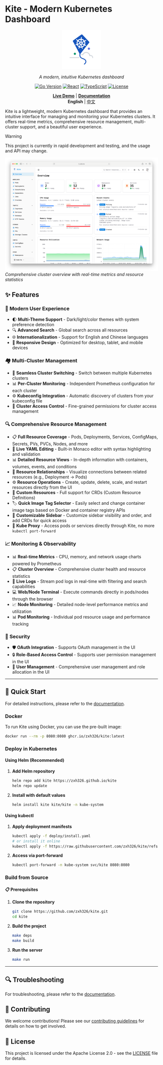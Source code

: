 # Kite - Modern Kubernetes Dashboard

<div align="center">

<img src="./docs/assets/logo.svg" alt="Kite Logo" width="128" height="128">

_A modern, intuitive Kubernetes dashboard_

[![Go Version](https://img.shields.io/badge/Go-1.24+-00ADD8?style=flat&logo=go)](https://golang.org)
[![React](https://img.shields.io/badge/React-19+-61DAFB?style=flat&logo=react)](https://reactjs.org)
[![TypeScript](https://img.shields.io/badge/TypeScript-5+-3178C6?style=flat&logo=typescript)](https://www.typescriptlang.org)
[![License](https://img.shields.io/badge/License-Apache-green.svg)](LICENSE)

[**Live Demo**](https://kite-demo.zzde.me) | [**Documentation**](https://kite.zzde.me)
<br>
**English** | [中文](./README_zh.md)

</div>

Kite is a lightweight, modern Kubernetes dashboard that provides an intuitive interface for managing and monitoring your Kubernetes clusters. It offers real-time metrics, comprehensive resource management, multi-cluster support, and a beautiful user experience.

> [!WARNING]
> This project is currently in rapid development and testing, and the usage and API may change.

![Dashboard Overview](docs/screenshots/overview.png)
_Comprehensive cluster overview with real-time metrics and resource statistics_

## ✨ Features

### 🎯 **Modern User Experience**

- 🌓 **Multi-Theme Support** - Dark/light/color themes with system preference detection
- 🔍 **Advanced Search** - Global search across all resources
- 🌐 **Internationalization** - Support for English and Chinese languages
- 📱 **Responsive Design** - Optimized for desktop, tablet, and mobile devices

### 🏘️ **Multi-Cluster Management**

- 🔄 **Seamless Cluster Switching** - Switch between multiple Kubernetes clusters
- 📊 **Per-Cluster Monitoring** - Independent Prometheus configuration for each cluster
- ⚙️ **Kubeconfig Integration** - Automatic discovery of clusters from your kubeconfig file
- 🔐 **Cluster Access Control** - Fine-grained permissions for cluster access management

### 🔍 **Comprehensive Resource Management**

- 📋 **Full Resource Coverage** - Pods, Deployments, Services, ConfigMaps, Secrets, PVs, PVCs, Nodes, and more
- 📄 **Live YAML Editing** - Built-in Monaco editor with syntax highlighting and validation
- 📊 **Detailed Resource Views** - In-depth information with containers, volumes, events, and conditions
- 🔗 **Resource Relationships** - Visualize connections between related resources (e.g., Deployment → Pods)
- ⚙️ **Resource Operations** - Create, update, delete, scale, and restart resources directly from the UI
- 🔄 **Custom Resources** - Full support for CRDs (Custom Resource Definitions)
- 🏷️ **Quick Image Tag Selector** - Easily select and change container image tags based on Docker and container registry APIs
- 🎨 **Customizable Sidebar** - Customize sidebar visibility and order, and add CRDs for quick access
- 🔌 **Kube Proxy** - Access pods or services directly through Kite, no more `kubectl port-forward`

### 📈 **Monitoring & Observability**

- 📊 **Real-time Metrics** - CPU, memory, and network usage charts powered by Prometheus
- 📋 **Cluster Overview** - Comprehensive cluster health and resource statistics
- 📝 **Live Logs** - Stream pod logs in real-time with filtering and search capabilities
- 💻 **Web/Node Terminal** - Execute commands directly in pods/nodes through the browser
- 📈 **Node Monitoring** - Detailed node-level performance metrics and utilization
- 📊 **Pod Monitoring** - Individual pod resource usage and performance tracking

### 🔐 **Security**

- 🛡️ **OAuth Integration** - Supports OAuth management in the UI
- 🔒 **Role-Based Access Control** - Supports user permission management in the UI
- 👥 **User Management** - Comprehensive user management and role allocation in the UI

---

## 🚀 Quick Start

For detailed instructions, please refer to the [documentation](https://kite.zzde.me/guide/installation.html).

### Docker

To run Kite using Docker, you can use the pre-built image:

```bash
docker run --rm -p 8080:8080 ghcr.io/zxh326/kite:latest
```

### Deploy in Kubernetes

#### Using Helm (Recommended)

1. **Add Helm repository**

   ```bash
   helm repo add kite https://zxh326.github.io/kite
   helm repo update
   ```

2. **Install with default values**

   ```bash
   helm install kite kite/kite -n kube-system
   ```

#### Using kubectl

1. **Apply deployment manifests**

   ```bash
   kubectl apply -f deploy/install.yaml
   # or install it online
   kubectl apply -f https://raw.githubusercontent.com/zxh326/kite/refs/heads/main/deploy/install.yaml
   ```

2. **Access via port-forward**

   ```bash
   kubectl port-forward -n kube-system svc/kite 8080:8080
   ```

### Build from Source

#### 📋 Prerequisites

1. **Clone the repository**

   ```bash
   git clone https://github.com/zxh326/kite.git
   cd kite
   ```

2. **Build the project**

   ```bash
   make deps
   make build
   ```

3. **Run the server**

   ```bash
   make run
   ```

---

## 🔍 Troubleshooting

For troubleshooting, please refer to the [documentation](https://kite.zzde.me).

## 🤝 Contributing

We welcome contributions! Please see our [contributing guidelines](https://kite.zzde.me/faq.html#how-can-i-contribute-to-kite) for details on how to get involved.

## 📄 License

This project is licensed under the Apache License 2.0 - see the [LICENSE](LICENSE) file for details.

